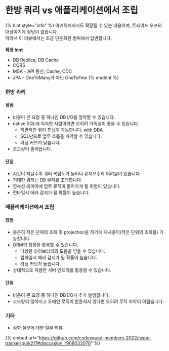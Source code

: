 # 한방 쿼리 vs 애플리케이션에서 조립

{% hint style="info" %}
아키텍처까지도 확장될 수 있는 내용이며, 트레이드 오프의 대상이기에 정답이 없습니다. \
따라서 이 리뷰에서는 조금 단순화된 범위에서 답변합니다. \
\
**확장 hint**

* DB Replica, DB Cache
* CQRS
* MSA - API 통신, Cache, CDC
* JPA - OneToMany가 아닌 OneToFew
{% endhint %}

### 한방 쿼리

#### 장점

* 비용이 큰 요청 중 하나인 DB I/O를 절약할 수 있습니다.
* native SQL에 익숙한 사람이라면 오히려 가독성이 좋을 수 있습니다.
  * 직관적인 쿼리 튜닝이 가능합니다. with DBA
  * SQL만으로 업무 흐름을 파악할 수 있습니다.
  * 러닝 커브가 낮습니다.
* 코드량이 줄어듭니다.

#### 단점

* 시간이 지날수록 쿼리 복잡도가 늘어나 유지보수의 어려움이 있습니다.
* 거대한 쿼리는 DB 부하를 초래합니다.&#x20;
* 영속성 레이어에 업무 로직이 들어가게 될 위험이 있습니다.
* 런타임시 에러 감지가 될 확률이 높습니다.

### 애플리케이션에서 조립

#### 장점

* 충분히 작은 단위의 조회 후 projection을 하기에 재사용이(작은 단위의 조회를) 가능합니다.
* ORM의 장점을 활용할 수 있습니다.
  * 다양한 라이브러리의 도움을 받을 수 있습니다.
  * 컴파일시 에러 감지가 될 확률이 높습니다.
  * 러닝 커브가 높습니다.
* 상대적으로 저렴한 서버 인프라를 활용할 수 있습니다.&#x20;

#### 단점

* 비용이 큰 요청 중 하나인 DB I/O가 추가 발생합니다.
* 코드량이 많아지고 도메인 로직이 튼튼하지 않다면 오히려 로직 파악이 어렵습니다.

### 기타

* 심화 질문에 대한 일부 리뷰

{% embed url="https://github.com/codesquad-members-2022/issue-tracker/pull/217#discussion_r908033070" %}
